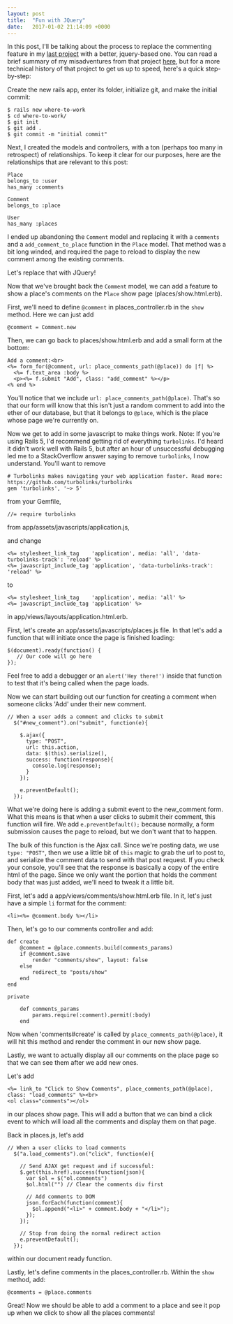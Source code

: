 ```yaml
---
layout: post
title:  "Fun with JQuery"
date:   2017-01-02 21:14:09 +0000
---
```



In this post, I'll be talking about the process to replace the commenting feature in my [last project](https://github.com/KerryAlsace/where-to-work) with a better, jquery-based one. You can read a brief summary of my misadventures from that project [here](https://kerryalsace.github.io/2016/11/05/developing_with_user_requirements_in_mind/), but for a more technical history of that project to get us up to speed, here's a quick step-by-step:

Create the new rails app, enter its folder, initialize git, and make the initial commit:
```
$ rails new where-to-work
$ cd where-to-work/
$ git init
$ git add .
$ git commit -m "initial commit"
```

Next, I created the models and controllers, with a ton (perhaps too many in retrospect) of relationships. To keep it clear for our purposes, here are the relationships that are relevant to this post:

```
Place
belongs_to :user
has_many :comments
```

```
Comment
belongs_to :place
```

```
User
has_many :places
```

I ended up abandoning the `Comment` model and replacing it with a `comments` and a `add_comment_to_place` function in the `Place` model. That method was a bit long winded, and required the page to reload to display the new comment among the existing comments.

Let's replace that with JQuery!

Now that we've brought back the `Comment` model, we can add a feature to show a place's comments on the `Place` show page (places/show.html.erb).

First, we'll need to define `@comment` in places_controller.rb in the `show` method. Here we can just add
```
@comment = Comment.new
```

Then, we can go back to places/show.html.erb and add a small form at the bottom:

```
Add a comment:<br>
<%= form_for(@comment, url: place_comments_path(@place)) do |f| %>
  <%= f.text_area :body %>
  <p><%= f.submit "Add", class: "add_comment" %></p>
<% end %>
```

You'll notice that we include `url: place_comments_path(@place)`. That's so that our form will know that this isn't just a random comment to add into the ether of our database, but that it belongs to `@place`, which is the place whose page we're currently on.

Now we get to add in some javascript to make things work. Note: If you're using Rails 5, I'd recommend getting rid of everything `turbolinks`. I'd heard it didn't work well with Rails 5, but after an hour of unsuccessful debugging led me to a StackOverflow answer saying to remove `turbolinks`, I now understand. You'll want to remove 

```
# Turbolinks makes navigating your web application faster. Read more: https://github.com/turbolinks/turbolinks
gem 'turbolinks', '~> 5'
```
from your Gemfile,

```
//= require turbolinks
```

from app/assets/javascripts/application.js, 

and change
```
<%= stylesheet_link_tag    'application', media: 'all', 'data-turbolinks-track': 'reload' %>
<%= javascript_include_tag 'application', 'data-turbolinks-track': 'reload' %>
```

to

```
<%= stylesheet_link_tag    'application', media: 'all' %>
<%= javascript_include_tag 'application' %>
```

in app/views/layouts/application.html.erb.

First, let's create an app/assets/javascripts/places.js file. In that let's add a function that will initiate once the page is finished loading:

```
$(document).ready(function() {
   // Our code will go here
});
```

Feel free to add a debugger or an `alert('Hey there!')` inside that function to test that it's being called when the page loads.

Now we can start building out our function for creating a comment when someone clicks 'Add' under their new comment.

```
// When a user adds a comment and clicks to submit
  $("#new_comment").on("submit", function(e){

    $.ajax({
      type: "POST",
      url: this.action,
      data: $(this).serialize(),
      success: function(response){
        console.log(response);
      }
    });

    e.preventDefault();
  });
```

What we're doing here is adding a submit event to the new_comment form. What this means is that when a user clicks to submit their comment, this function will fire. We add `e.preventDefault();` because normally, a form submission causes the page to reload, but we don't want that to happen.

The bulk of this function is the Ajax call. Since we're posting data, we use `type: "POST"`, then we use a little bit of `this` magic to grab the url to post to, and serialize the comment data to send with that post request. If you check your console, you'll see that the response is basically a copy of the entire html of the page. Since we only want the portion that holds the comment body that was just added, we'll need to tweak it a little bit.

First, let's add a app/views/comments/show.html.erb file. In it, let's just have a simple `li` format for the comment:
```
<li><%= @comment.body %></li>
```

Then, let's go to our comments controller and add:

```
def create
	@comment = @place.comments.build(comments_params)
	if @comment.save
		render "comments/show", layout: false
	else
		redirect_to "posts/show"
	end
end

private

	def comments_params
		params.require(:comment).permit(:body)
	end
```

Now when 'comments#create' is called by `place_comments_path(@place)`, it will hit this method and render the comment in our new show page.

Lastly, we want to actually display all our comments on the place page so that we can see them after we add new ones.

Let's add

```
<%= link_to "Click to Show Comments", place_comments_path(@place), class: "load_comments" %><br>
<ol class="comments"></ol>
```

in our places show page. This will add a button that we can bind a click event to which will load all the comments and display them on that page.

Back in places.js, let's add 

```
// When a user clicks to load comments
  $("a.load_comments").on("click", function(e){

    // Send AJAX get request and if successful:
    $.get(this.href).success(function(json){
      var $ol = $("ol.comments")
      $ol.html("") // Clear the comments div first

      // Add comments to DOM
      json.forEach(function(comment){
        $ol.append("<li>" + comment.body + "</li>");
      });
    });

    // Stop from doing the normal redirect action
    e.preventDefault();
  });
```

within our document ready function.

Lastly, let's define comments in the places_controller.rb. Within the `show` method, add:

```
@comments = @place.comments
```

Great! Now we should be able to add a comment to a place and see it pop up when we click to show all the places comments!
